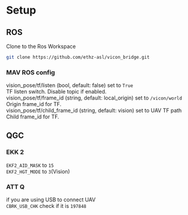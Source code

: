 # Setup
## ROS
Clone to the Ros Workspace    
```bash
git clone https://github.com/ethz-asl/vicon_bridge.git
```

### MAV ROS config
vision_pose/tf/listen (bool, default: false) set to `True`    
TF listen switch. Disable topic if enabled.   
vision_pose/tf/frame_id (string, default: local_origin) set to `/vicon/world`   
Origin frame_id for TF.   
vision_pose/tf/child_frame_id (string, default: vision) set to  UAV TF path   
Child frame_id for TF.    


## QGC
### EKK 2
`EKF2_AID_MASK` to `15`   
`EKF2_HGT_MODE` to `3`(Vision)    

### ATT Q

if you are using USB to connect UAV   
`CBRK_USB_CHK` check if it is `197848`    
